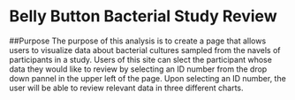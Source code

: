 # Belly Button Bacterial Study Review

##Purpose
The purpose of this analysis is to create a page that allows users to visualize data about bacterial cultures sampled from the navels of participants in a study. Users of this site can slect the participant whose data they would like to review by selecting an ID number from the drop down pannel in the upper left of the page. Upon selecting an ID number, the user will be able to review relevant data in three different charts. 
